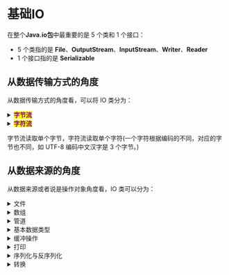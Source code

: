 # 基础IO

在整个**Java.io包**中最重要的是 5 个类和 1 个接口：

* 5 个类指的是 **File**、**OutputStream**、**InputStream**、**Writer**、**Reader**
* 1 个接口指的是 **Serializable**

## **从数据传输方式**的角度

从数据传输方式的角度看，可以将 IO 类分为：

<details>

<summary><mark style="color:purple;"><strong>字节流</strong></mark></summary>

* **InputStream**
  * **ByteArrayInputStream**
  * **FileInputStream**
  * **PipedInputStream**
  * **FilterInputStream**
    * **DataInputStream**
    * **BufferedInputStream**
  * **ObjectInputStream**

<!---->

* **OutputStream**
  * **ByteArrayOutputStream**
  * **FileOutputStream**
  * **PipedOutputStream**
  * **FilterOutputStream**
    * **DataOutputStream**
    * **BufferedOutputStream**
    * **PrintStream**
  * **ObjectOutputStream**

</details>

<details>

<summary><mark style="color:purple;"><strong>字符流</strong></mark></summary>

* **Reader**
  * **CharArrayReader**
  * **InputStreamReader**
    * **FileReader**
  * **PipedReader**
  * **FilterReader**
  * **BufferedReader**
    * **LineNumberReader**
  * **StringReader**
  * **LineReader**

<!---->

* **Writer**
  * **CharArrayWriter**
  * **OutputStreamWriter**
    * **FileWriter**
  * **PipedWriter**
  * **FilterWriter**
  * **BufferedWriter**
  * **StringWriter**
  * **PrintWriter**

</details>

字节流读取单个字节，字符流读取单个字符(一个字符根据编码的不同，对应的字节也不同，如 UTF-8 编码中文汉字是 3 个字节。)

## **从**数据来源的角度

从数据来源或者说是操作对象角度看，IO 类可以分为：

<details>

<summary>文件</summary>

* **FileInputStream**
* **FileOutputStream**
* **FileReader**
* **FileWriter**

</details>

<details>

<summary>数组</summary>

* **ByteArrayInputStream**
* **ByteArrayOutputStream**
* **CharArrayReader**
* **CharArrayWriter**

</details>

<details>

<summary>管道</summary>

* **PipedInputStream**
* **PipedOutputStream**
* **PipedReader**
* **PipedWriter**

</details>

<details>

<summary>基本数据类型</summary>

* **DataInputStream**
* **DataOutputStream**
* **StringReader**
* **StringWriter**

</details>

<details>

<summary>缓冲操作</summary>

* **BufferedInputStream**
* **BufferedOutputStream**
* **BufferedReader**
  * **LineNumberReader**
* **BufferedWriter**

</details>

<details>

<summary>打印</summary>

* **PrintStream**
* **PrintWriter**

</details>

<details>

<summary>序列化与反序列化</summary>

* **ObjectInputStream**
* **ObjectOutputStream**

</details>

<details>

<summary>转换</summary>

* **InputStreamReader**
* **OutputStreamWriter**

</details>
